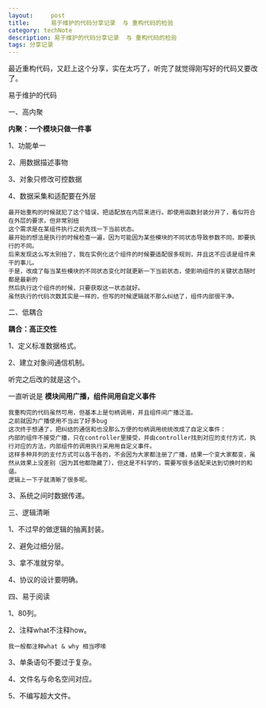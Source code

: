 ```yaml
---
layout:     post
title:      易于维护的代码分享记录  与 重构代码的检验
category: techNote
description: 易于维护的代码分享记录  与 重构代码的检验
tags: 分享记录
---
```


最近重构代码，又赶上这个分享，实在太巧了，听完了就觉得刚写好的代码又要改了。



易于维护的代码

一、高内聚

**内聚：一个模块只做一件事**

1、功能单一

2、用数据描述事物

3、对象只修改可控数据

4、数据采集和适配要在外层

	最开始重构的时候就犯了这个错误，把适配放在内层来进行。即使用函数封装分开了，看似符合在外层的要求，但非常别扭
	这个需求是在某组件执行之前先找一下当前状态。
	最开始的想法是执行的时候检查一遍，因为可能因为某些模块的不同状态导致参数不同，即要执行的不同。
	后来发现这么写太别扭了，我在实例化这个组件的时候要适配很多规则，并且这不应该是组件来干的事儿。
	于是，改成了每当某些模块的不同状态变化时就更新一下当前状态，使影响组件的关键状态随时都是最新的
	然后执行这个组件的时候，只要获取这一状态就好。
	虽然执行的代码次数其实是一样的，但写的时候逻辑就不那么纠结了，组件内部很干净。



二、低耦合

**耦合：高正交性**

1、定义标准数据格式。

2、建立对象间通信机制。

听完之后改的就是这个。

一直听说是 **模块间用广播，组件间用自定义事件**

	我重构完的代码虽然可用，但基本上是句柄调用，并且组件间广播泛滥。
	之前就因为广播使用不当出了好多bug
	这次终于想通了，把纠结的通信和也没那么方便的句柄调用统统改成了自定义事件：
	内部的组件不接受广播，只在controller里接受，并由controller找到对应的支付方式，执行对应的方法，内部组件的调用执行采用用自定义事件。
	这样多种并列的支付方式可以各干各的，不会因为大家都注册了广播，结果一个变大家都变，虽然从效果上没差别（因为其他都隐藏了），但这是不科学的，需要写很多适配来达到切换时的和谐。
	逻辑上一下子就清晰了很多呢。

3、系统之间时数据传递。



三、逻辑清晰

1、不过早的做逻辑的抽离封装。

2、避免过细分层。

3、拿不准就穷举。

4、协议的设计要明确。



四、易于阅读

1、80列。

2、注释what不注释how。

	我一般都注释what & why 相当啰嗦

3、单条语句不要过于复杂。

4、文件名与命名空间对应。

5、不编写超大文件。